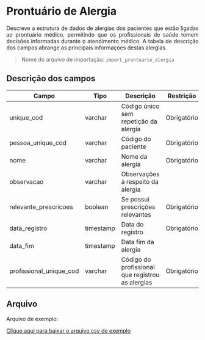 # Prontuário de Alergia
<p align="justify"> 
Descreve a estrutura de dados de alergias dos pacientes que estão ligadas ao prontuário médico, permitindo que os profissionais de saúde tomem decisões informadas durante o atendimento médico. A tabela de descrição dos campos abrange as principais informações destas alergias.
 </p>

> Nome do arquivo de importação: `import_prontuario_alergia`

## Descrição dos campos

| Campo                       | Tipo      | Descrição                                                                  | Restrição       |
|-----------------------------|-----------|----------------------------------------------------------------------------|-----------------|
| unique_cod                 | varchar     | Código único sem repetição da alergia                     |     Obrigatório            |
| pessoa_unique_cod | varchar     |   Código do paciente                         |      Obrigatório           |
| nome          | varchar     | Nome da alergia                        |   Obrigatório              |
| observacao    |  varchar    | Observações à respeito da alergia               |                 |
| relevante_prescricoes               | boolean | Se possui prescrições relevantes                                  |   Obrigatório              |
| data_registro          | timestamp     |   Data do registro                |   Obrigatório              |
| data_fim |timestamp | Data fim da alergia | |
| profissional_unique_cod            | varchar |  Código do profissional que registrou as alergias         |      Obrigatório           |


## Arquivo
<p align="justify">Arquivo de exemplo:</p>

[Clique aqui para baixar o arquivo csv de exemplo](arquivos_exemplos/prontuario_alergia.csv ':ignore')